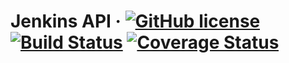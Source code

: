 # Jenkins API &middot; [![GitHub license](https://img.shields.io/badge/license-MIT-blue.svg)](https://github.com/kunyan/jenkins-api/blob/master/LICENSE) [![Build Status](https://travis-ci.com/kunyan/jenkins-api.svg?branch=master)](https://travis-ci.com/kunyan/jenkins-api) [![Coverage Status](https://coveralls.io/repos/github/kunyan/jenkins-api/badge.svg)](https://coveralls.io/github/kunyan/jenkins-api)
